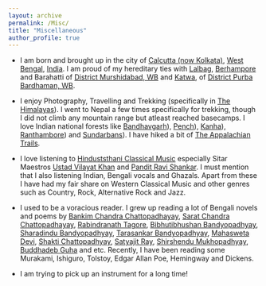 ```yaml
---
layout: archive
permalink: /Misc/
title: "Miscellaneous"
author_profile: true
---
```


* I am born and brought up in the city of <span style ="color:blue">[Calcutta (now Kolkata)](https://en.wikipedia.org/wiki/Kolkata)</span>, <span style ="color:blue">[West Bengal](https://en.wikipedia.org/wiki/West_Bengal)</span>, <span style ="color:blue">[India](https://en.wikipedia.org/wiki/India)</span>. I am proud of my hereditary ties with <span style ="color:blue">[Lalbag](https://en.wikipedia.org/wiki/Lalbag_subdivision)</span>,  <span style ="color:blue">[Berhampore](https://en.wikipedia.org/wiki/Berhampore)</span> and Barahatti of <span style ="color:blue">[District Murshidabad, WB](https://en.wikipedia.org/wiki/Murshidabad_district)</span>  and <span style ="color:blue">[Katwa](https://en.wikipedia.org/wiki/Katwa)</span>, of <span style ="color:blue">[District Purba Bardhaman, WB](https://en.wikipedia.org/wiki/Purba_Bardhaman_district)</span>. 

* I enjoy Photography, Travelling and Trekking (specifically in <span style ="color:blue">[The Himalayas](https://en.wikipedia.org/wiki/Himalayas)</span>). I went to Nepal a few times specifically for trekking, though I did not climb any mountain range but atleast reached basecamps. I love Indian national forests like <span style ="color:blue">[Bandhavgarh](https://en.wikipedia.org/wiki/Bandhavgarh_National_Park)</span>), <span style ="color:blue">[Pench](https://en.wikipedia.org/wiki/Pench_National_Park)</span>), <span style ="color:blue">[Kanha](https://en.wikipedia.org/wiki/Kanha_Tiger_Reserve)</span>), <span style ="color:blue">[Ranthambore](https://en.wikipedia.org/wiki/Ranthambore_National_Park)</span>) and <span style ="color:blue">[Sundarbans](https://en.wikipedia.org/wiki/Sundarbans_National_Park)</span>). I have hiked a bit of <span style ="color:blue">[The Appalachian Trails](https://en.wikipedia.org/wiki/Appalachian_Trail)</span>.

* I love listening to <span style ="color:blue">[Hinduststhani Classical Music](https://en.wikipedia.org/wiki/Hindustani_classical_music)</span> especially Sitar Maestros <span style ="color:blue">[Ustad Vilayat Khan](https://en.wikipedia.org/wiki/Vilayat_Khan)</span> and <span style ="color:blue">[Pandit Ravi Shankar](https://en.wikipedia.org/wiki/Ravi_Shankar)</span>. I must mention that I also listening Indian, Bengali vocals and Ghazals. Apart from these I have had my fair share on Western Classical Music and other genres such as Country, Rock, Alternative Rock and Jazz.

* I used to be a voracious reader. I grew up reading a lot of Bengali novels and poems by <span style ="color:blue">[Bankim Chandra Chattopadhayay](https://en.wikipedia.org/wiki/Bankim_Chandra_Chatterjee)</span>, <span style ="color:blue">[Sarat Chandra Chattopadhayay](https://en.wikipedia.org/wiki/Sarat_Chandra_Chattopadhyay)</span>, <span style ="color:blue">[Rabindranath Tagore](https://en.wikipedia.org/wiki/Rabindranath_Tagore)</span>, <span style ="color:blue">[Bibhutibhushan Bandyopadhyay](https://en.wikipedia.org/wiki/Bibhutibhushan_Bandyopadhyay)</span>, <span style ="color:blue">[Sharadindu Bandyopadhyay](https://en.wikipedia.org/wiki/Sharadindu_Bandyopadhyay)</span>, <span style ="color:blue">[Tarasankar Bandyopadhyay](https://en.wikipedia.org/wiki/Tarasankar_Bandyopadhyay)</span>, <span style ="color:blue">[Mahasweta Devi](https://en.wikipedia.org/wiki/Mahasweta_Devi)</span>, <span style ="color:blue">[Shakti Chattopadhyay](https://en.wikipedia.org/wiki/Shakti_Chattopadhyay)</span>, <span style ="color:blue">[Satyajit Ray](https://en.wikipedia.org/wiki/Satyajit_Ray)</span>, <span style ="color:blue">[Shirshendu Mukhopadhyay](https://en.wikipedia.org/wiki/Shirshendu_Mukhopadhyay)</span>, <span style ="color:blue">[Buddhadeb Guha](https://en.wikipedia.org/wiki/Buddhadeb_Guha)</span> and etc. Recently, I have been reading some Murakami, Ishiguro, Tolstoy, Edgar Allan Poe, Hemingway and Dickens.

* I am trying to pick up an instrument for a long time! 
